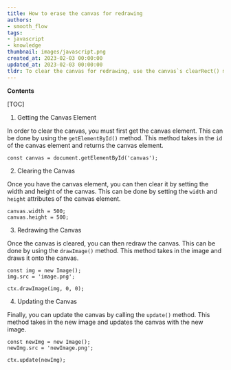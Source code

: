 ```yaml
---
title: How to erase the canvas for redrawing
authors:
- smooth_flow
tags:
- javascript
- knowledge
thumbnail: images/javascript.png
created_at: 2023-02-03 00:00:00
updated_at: 2023-02-03 00:00:00
tldr: To clear the canvas for redrawing, use the canvas`s clearRect() method.
---
```


**Contents**

[TOC]

1. Getting the Canvas Element

In order to clear the canvas, you must first get the canvas element. This can be done by using the `getElementById()` method. This method takes in the `id` of the canvas element and returns the canvas element.


```
const canvas = document.getElementById('canvas');
```

2. Clearing the Canvas

Once you have the canvas element, you can then clear it by setting the width and height of the canvas. This can be done by setting the `width` and `height` attributes of the canvas element.

```
canvas.width = 500;
canvas.height = 500;
```

3. Redrawing the Canvas

Once the canvas is cleared, you can then redraw the canvas. This can be done by using the `drawImage()` method. This method takes in the image and draws it onto the canvas.

```
const img = new Image();
img.src = 'image.png';

ctx.drawImage(img, 0, 0);
```

4. Updating the Canvas

Finally, you can update the canvas by calling the `update()` method. This method takes in the new image and updates the canvas with the new image.

```
const newImg = new Image();
newImg.src = 'newImage.png';

ctx.update(newImg);
```
